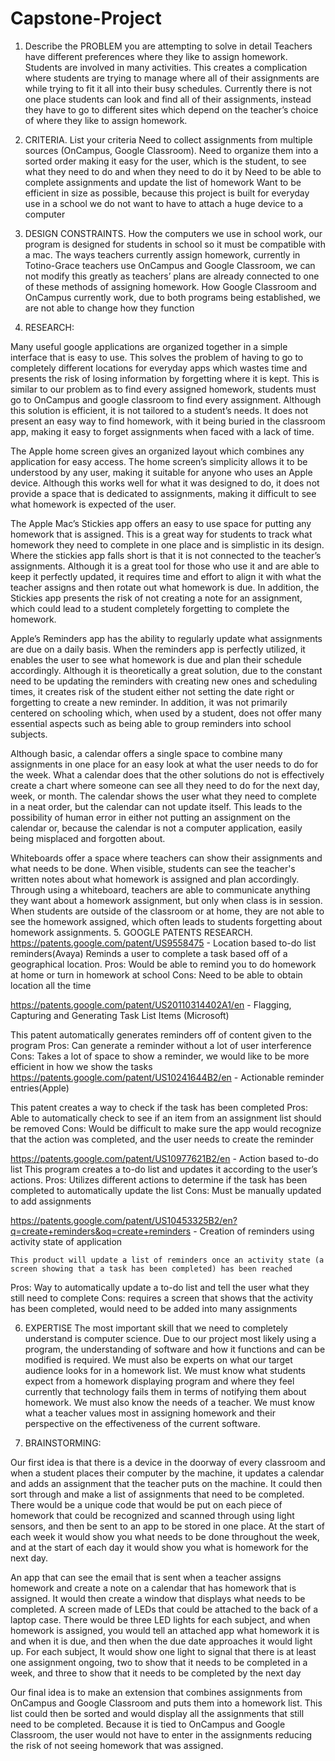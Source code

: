 # Capstone-Project
1. Describe the PROBLEM you are attempting to solve in detail
Teachers have different preferences where they like to assign homework.
Students are involved in many activities.
This creates a complication where students are trying to manage where all of their assignments are while trying to fit it all into their busy schedules. 
Currently there is not one place students can look and find all of their assignments, instead they have to go to different sites which depend on the teacher’s choice of where they like to assign homework.

2. CRITERIA. List your criteria
Need to collect assignments from multiple sources (OnCampus, Google Classroom).
Need to organize them into a sorted order making it easy for the user, which is the student, to see what they need to do and when they need to do it by
Need to be able to complete assignments and update the list of homework
Want to be efficient in size as possible, because this project is built for everyday use in a school we do not want to have to attach a huge device to a computer

3. DESIGN CONSTRAINTS.
How the computers we use in school work, our program is designed for students in school so it must be compatible with a mac.
The ways teachers currently assign homework, currently in Totino-Grace teachers use OnCampus and Google Classroom, we can not modify this greatly as teachers’ plans are already connected to one of these methods of assigning homework.
How Google Classroom and OnCampus currently work, due to both programs being established, we are not able to change how they function
4.  RESEARCH: 

Many useful google applications are organized together in a simple interface that is easy to use. This solves the problem of having to go to completely different locations for everyday apps which wastes time and presents the risk of losing information by forgetting where it is kept. This is similar to our problem as to find every assigned homework, students must go to OnCampus and google classroom to find every assignment. Although this solution is efficient, it is not tailored to a student’s needs. It does not present an easy way to find homework, with it being buried in the classroom app, making it easy to forget assignments when faced with a lack of time. 

The Apple home screen gives an organized layout which combines any application for easy access. The home screen’s simplicity allows it to be understood by any user, making it suitable for anyone who uses an Apple device. Although this works well for what it was designed to do, it does not provide a space that is dedicated to assignments, making it difficult to see what homework is expected of the user.

The Apple Mac’s Stickies app offers an easy to use space for putting any homework that is assigned. This is a great way for students to track what homework they need to complete in one place and is simplistic in its design. Where the stickies app falls short is that it is not connected to the teacher’s assignments. Although it is a great tool for those who use it and are able to keep it perfectly updated, it requires time and effort to align it with what the teacher assigns and then rotate out what homework is due. In addition, the Stickies app presents the risk of not creating a note for an assignment, which could lead to a student completely forgetting to complete the homework.

Apple’s Reminders app has the ability to regularly update what assignments are due on a daily basis. When the reminders app is perfectly utilized, it enables the user to see what homework is due and plan their schedule accordingly. Although it is theoretically a great solution, due to the constant need to be updating the reminders with creating new ones and scheduling times, it creates risk of the student either not setting the date right or forgetting to create a new reminder. In addition, it was not primarily centered on schooling which, when used by a student, does not offer many essential aspects such as being able to group reminders into school subjects.

Although basic, a calendar offers a single space to combine many assignments in one place for an easy look at what the user needs to do for the week. What a calendar does that the other solutions do not is effectively create a chart where someone can see all they need to do for the next day, week, or month. The calendar shows the user what they need to complete in a neat order, but the calendar can not update itself. This leads to the possibility of human error in either not putting an assignment on the calendar or, because the calendar is not a computer application, easily being misplaced and forgotten about.

Whiteboards offer a space where teachers can show their assignments and what needs to be done. When visible, students can see the teacher's written notes about what homework is assigned and plan accordingly. Through using a whiteboard, teachers are able to communicate anything they want about a homework assignment, but only when class is in session. When students are outside of the classroom or at home, they are not able to see the homework assigned, which often leads to students forgetting about homework assignments.
5.  GOOGLE PATENTS RESEARCH.
https://patents.google.com/patent/US9558475 - Location based to-do list reminders(Avaya)
	Reminds a user to complete a task based off of a geographical location.
	Pros: Would be able to remind you to do homework at home or turn in homework at school
	Cons: Need to be able to obtain location all the time
		
https://patents.google.com/patent/US20110314402A1/en - Flagging, Capturing and Generating Task List Items (Microsoft)

This patent automatically generates reminders off of content given to the program
Pros: Can generate a reminder without a lot of user interference
Cons: Takes a lot of space to show a reminder, we would like to be more efficient in how we show the tasks
https://patents.google.com/patent/US10241644B2/en - Actionable reminder entries(Apple)

This patent creates a way to check if the task has been completed
Pros: Able to automatically check to see if an item from an assignment list should be removed
Cons: Would be difficult to make sure the app would recognize that the action was completed, and the user needs to create the reminder


https://patents.google.com/patent/US10977621B2/en - Action based to-do list
This program creates a to-do list and updates it according to the user’s actions.
Pros: Utilizes different actions to determine if the task has been completed to automatically update the list
Cons: Must be manually updated to add assignments


https://patents.google.com/patent/US10453325B2/en?q=create+reminders&oq=create+reminders - Creation of reminders using activity state of application

	This product will update a list of reminders once an activity state (a screen showing that a task has been completed) has been reached
Pros: Way to automatically update a to-do list and tell the user what they still need to complete
Cons: requires a screen that shows that the activity has been completed, would need to be added into many assignments

6. EXPERTISE
	The most important skill that we need to completely understand is computer science. Due to our project most likely using a program, the understanding of software and how it functions and can be modified is required. We must also be experts on what our target audience looks for in a homework list. We must know what students expect from a homework displaying program and where they feel currently that technology fails them in terms of notifying them about homework. We must also know the needs of a teacher. We must know what a teacher values most in assigning homework and their perspective on the effectiveness of the current software.

7.  BRAINSTORMING:

Our first idea is that there is a device in the doorway of every classroom and when a student places their computer by the machine, it updates a calendar and adds an assignment that the teacher puts on the machine. It could then sort through and make a list of assignments that need to be completed.
There would be a unique code that would be put on each piece of homework that could be recognized and scanned through using light sensors, and then be sent to an app to be stored in one place. At the start of each week it would show you what needs to be done throughout the week, and at the start of each day it would show you what is homework for the next day. 

An app that can see the email that is sent when a teacher assigns homework and create a note on a calendar that has homework that is assigned. It would then create a window that displays what needs to be completed. 
A screen made of LEDs that could be attached to the back of a laptop case. There would be three LED lights for each subject, and when homework is assigned, you would tell an attached app what homework it is and when it is due, and then when the due date approaches it would light up. For each subject, It would show one light to signal that there is at least one assignment ongoing, two to show that it needs to be completed in a week, and three to show that it needs to be completed by the next day

Our final idea is to make an extension that combines assignments from OnCampus and Google Classroom and puts them into a homework list. This list could then be sorted and would display all the assignments that still need to be completed. Because it is tied to OnCampus and Google Classroom, the user would not have to enter in the assignments reducing the risk of not seeing homework that was assigned.
